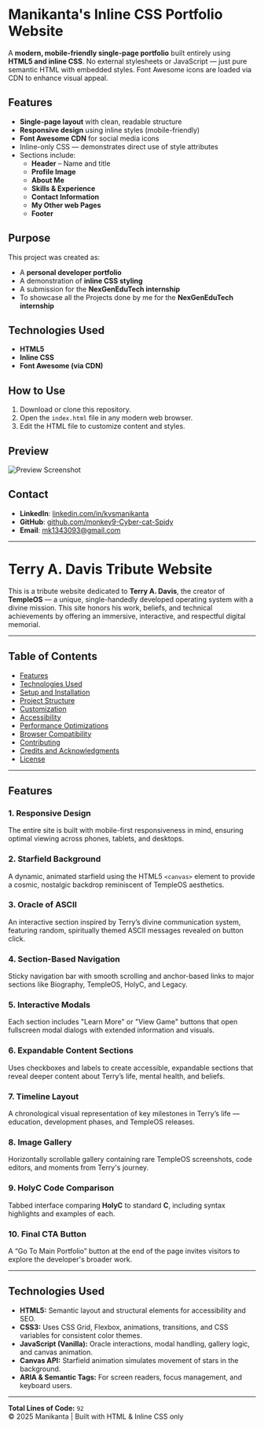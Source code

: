 # Manikanta's Inline CSS Portfolio Website

A **modern, mobile-friendly single-page portfolio** built entirely using **HTML5 and inline CSS**. No external stylesheets or JavaScript — just pure semantic HTML with embedded styles. Font Awesome icons are loaded via CDN to enhance visual appeal.

## Features

- **Single-page layout** with clean, readable structure
- **Responsive design** using inline styles (mobile-friendly)
- **Font Awesome CDN** for social media icons
- Inline-only CSS — demonstrates direct use of style attributes
- Sections include:
  - **Header** – Name and title
  - **Profile Image**
  - **About Me**
  - **Skills & Experience**
  - **Contact Information**
  - **My Other web Pages**
  - **Footer**

## Purpose

This project was created as:
- A **personal developer portfolio**
- A demonstration of **inline CSS styling**
- A submission for the **NexGenEduTech internship**
- To showcase all the Projects done by me for the **NexGenEduTech internship**

## Technologies Used

- **HTML5**
- **Inline CSS**
- **Font Awesome (via CDN)**

## How to Use

1. Download or clone this repository.
2. Open the `index.html` file in any modern web browser.
3. Edit the HTML file to customize content and styles.

## Preview

![Preview Screenshot](https://i.ibb.co/s9gqNS1f/Screenshot-2025-05-05-180353.png)

## Contact

- **LinkedIn**: [linkedin.com/in/kvsmanikanta](https://www.linkedin.com/in/kvsmanikanta)
- **GitHub**: [github.com/monkey9-Cyber-cat-Spidy](https://github.com/monkey9-Cyber-cat-Spidy)
- **Email**: [mk1343093@gmail.com](mailto:mk1343093@gmail.com)

---


# Terry A. Davis Tribute Website  
  
This is a tribute website dedicated to **Terry A. Davis**, the creator of **TempleOS** — a unique, single-handedly developed operating system with a divine mission. This site honors his work, beliefs, and technical achievements by offering an immersive, interactive, and respectful digital memorial.  
  
---  
  
## Table of Contents  
- [Features](#features)    
- [Technologies Used](#technologies-used)    
- [Setup and Installation](#setup-and-installation)    
- [Project Structure](#project-structure)    
- [Customization](#customization)    
- [Accessibility](#accessibility)    
- [Performance Optimizations](#performance-optimizations)    
- [Browser Compatibility](#browser-compatibility)    
- [Contributing](#contributing)    
- [Credits and Acknowledgments](#credits-and-acknowledgments)    
- [License](#license)    
  
---  
  
## Features  
  
### 1. Responsive Design    
The entire site is built with mobile-first responsiveness in mind, ensuring optimal viewing across phones, tablets, and desktops.  
  
### 2. Starfield Background    
A dynamic, animated starfield using the HTML5 `<canvas>` element to provide a cosmic, nostalgic backdrop reminiscent of TempleOS aesthetics.  
  
### 3. Oracle of ASCII    
An interactive section inspired by Terry’s divine communication system, featuring random, spiritually themed ASCII messages revealed on button click.  
  
### 4. Section-Based Navigation    
Sticky navigation bar with smooth scrolling and anchor-based links to major sections like Biography, TempleOS, HolyC, and Legacy.  
  
### 5. Interactive Modals    
Each section includes "Learn More" or "View Game" buttons that open fullscreen modal dialogs with extended information and visuals.  
  
### 6. Expandable Content Sections    
Uses checkboxes and labels to create accessible, expandable sections that reveal deeper content about Terry’s life, mental health, and beliefs.  
  
### 7. Timeline Layout    
A chronological visual representation of key milestones in Terry’s life — education, development phases, and TempleOS releases.  
  
### 8. Image Gallery    
Horizontally scrollable gallery containing rare TempleOS screenshots, code editors, and moments from Terry's journey.  
  
### 9. HolyC Code Comparison    
Tabbed interface comparing **HolyC** to standard **C**, including syntax highlights and examples of each.  
  
### 10. Final CTA Button    
A “Go To Main Portfolio” button at the end of the page invites visitors to explore the developer's broader work.  
  
---  
  
## Technologies Used  
  
- **HTML5:** Semantic layout and structural elements for accessibility and SEO.  
- **CSS3:** Uses CSS Grid, Flexbox, animations, transitions, and CSS variables for consistent color themes.  
- **JavaScript (Vanilla):** Oracle interactions, modal handling, gallery logic, and canvas animation.  
- **Canvas API:** Starfield animation simulates movement of stars in the background.  
- **ARIA & Semantic Tags:** For screen readers, focus management, and keyboard users.  
  
---  
  

**Total Lines of Code:** `92`  
© 2025 Manikanta | Built with HTML & Inline CSS only